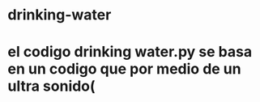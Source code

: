 # drinking-water
# el codigo drinking water.py se basa en un codigo que por medio de un ultra sonido(
